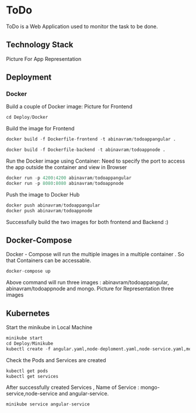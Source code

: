 # ToDo

ToDo is a Web Application used to monitor the task to be done.

## Technology Stack

Picture For App Representation



## Deployment
### Docker
Build a couple of  Docker image:
Picture for Frontend 
```python
cd Deploy/Docker
```
Build the image for Frontend
```python
docker build -f Dockerfile-frontend -t abinavram/todoappangular .

docker build -f Dockerfile-backend -t abinavram/todoappnode .
```
Run the Docker image using Container:
Need to specify the port to access the app outside the container and view in Browser
```python
docker run -p 4200:4200 abinavram/todoappangular
docker run -p 8080:8080 abinavram/todoappnode
```
Push the image to Docker Hub
```python
docker push abinavram/todoappangular
docker push abinavram/todoappnode
```
Successfully build the two images for both frontend and Backend :)
## Docker-Compose
Docker - Compose will run the multiple images in a multiple container . So that Containers can be accessable.
```python
docker-compose up
```
Above command will run three images : abinavram/todoappangular, abinavram/todoappnode and mongo.
Picture for Representation three images
## Kubernetes
Start the minikube in Local Machine
```python
minikube start
cd Deploy/Minikube
kubectl create -f angular.yaml,node-deploment.yaml,node-service.yaml,mongo-deployment.yaml,mongo-service.yaml
```
Check the Pods and Services are created
```python
kubectl get pods
kubectl get services
```
After successfully created Services ,
Name of Service : mongo-service,node-service and angular-service.
```python
minikube service angular-service
```